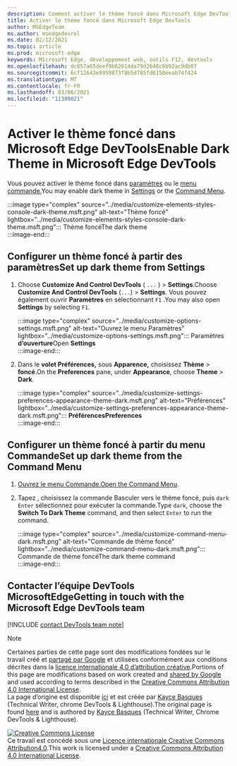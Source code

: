 ```yaml
---
description: Comment activer le thème foncé dans Microsoft Edge DevTools.
title: Activer le thème foncé dans Microsoft Edge DevTools
author: MSEdgeTeam
ms.author: msedgedevrel
ms.date: 02/12/2021
ms.topic: article
ms.prod: microsoft-edge
keywords: Microsoft Edge, développement web, outils F12, devtools
ms.openlocfilehash: dc857a65deef9b62614da79d2648c8b92ac9db07
ms.sourcegitcommit: 6cf12643e9959873f8b5d785fd6158eeab74f424
ms.translationtype: MT
ms.contentlocale: fr-FR
ms.lasthandoff: 03/06/2021
ms.locfileid: "11399021"
---
```

<!-- Copyright Kayce Basques 

   Licensed under the Apache License, Version 2.0 (the "License");
   you may not use this file except in compliance with the License.
   You may obtain a copy of the License at

       https://www.apache.org/licenses/LICENSE-2.0

   Unless required by applicable law or agreed to in writing, software
   distributed under the License is distributed on an "AS IS" BASIS,
   WITHOUT WARRANTIES OR CONDITIONS OF ANY KIND, either express or implied.
   See the License for the specific language governing permissions and
   limitations under the License.  -->

# <a name="enable-dark-theme-in-microsoft-edge-devtools"></a><span data-ttu-id="0bdef-104">Activer le thème foncé dans Microsoft Edge DevTools</span><span class="sxs-lookup"><span data-stu-id="0bdef-104">Enable Dark Theme in Microsoft Edge DevTools</span></span>  

<span data-ttu-id="0bdef-105">Vous pouvez activer le thème foncé dans [paramètres](#set-up-dark-theme-from-settings) ou le [menu commande.](#set-up-dark-theme-from-the-command-menu)</span><span class="sxs-lookup"><span data-stu-id="0bdef-105">You may enable dark theme in [Settings](#set-up-dark-theme-from-settings) or the [Command Menu](#set-up-dark-theme-from-the-command-menu).</span></span>  

:::image type="complex" source="../media/customize-elements-styles-console-dark-theme.msft.png" alt-text="Thème foncé" lightbox="../media/customize-elements-styles-console-dark-theme.msft.png":::
   <span data-ttu-id="0bdef-107">Thème foncé</span><span class="sxs-lookup"><span data-stu-id="0bdef-107">The dark theme</span></span>  
:::image-end:::  

## <a name="set-up-dark-theme-from-settings"></a><span data-ttu-id="0bdef-108">Configurer un thème foncé à partir des paramètres</span><span class="sxs-lookup"><span data-stu-id="0bdef-108">Set up dark theme from Settings</span></span>  

1.  <span data-ttu-id="0bdef-109">Choose **Customize And Control DevTools** \( `...` \) > **Settings**.</span><span class="sxs-lookup"><span data-stu-id="0bdef-109">Choose **Customize And Control DevTools** \(`...`\) > **Settings**.</span></span>  <span data-ttu-id="0bdef-110">Vous pouvez également ouvrir **Paramètres** en sélectionnant `F1` .</span><span class="sxs-lookup"><span data-stu-id="0bdef-110">You may also open **Settings** by selecting `F1`.</span></span>  
    
    :::image type="complex" source="../media/customize-options-settings.msft.png" alt-text="Ouvrez le menu Paramètres" lightbox="../media/customize-options-settings.msft.png":::
       <span data-ttu-id="0bdef-112">Paramètres **d’ouverture**</span><span class="sxs-lookup"><span data-stu-id="0bdef-112">Open **Settings**</span></span>  
    :::image-end:::  

1.  <span data-ttu-id="0bdef-113">Dans le **volet Préférences,** sous **Apparence,** choisissez **Thème**  >  **foncé**.</span><span class="sxs-lookup"><span data-stu-id="0bdef-113">On the **Preferences** pane,  under **Appearance**, choose **Theme** > **Dark**.</span></span>  
    
    :::image type="complex" source="../media/customize-settings-preferences-appearance-theme-dark.msft.png" alt-text="Préférences" lightbox="../media/customize-settings-preferences-appearance-theme-dark.msft.png":::
       **<span data-ttu-id="0bdef-115">Préférences</span><span class="sxs-lookup"><span data-stu-id="0bdef-115">Preferences</span></span>**  
    :::image-end:::  

## <a name="set-up-dark-theme-from-the-command-menu"></a><span data-ttu-id="0bdef-116">Configurer un thème foncé à partir du menu Commande</span><span class="sxs-lookup"><span data-stu-id="0bdef-116">Set up dark theme from the Command Menu</span></span>  

1.  <span data-ttu-id="0bdef-117">[Ouvrez le menu Commande.][DevtoolsCommandMenu]</span><span class="sxs-lookup"><span data-stu-id="0bdef-117">[Open the Command Menu][DevtoolsCommandMenu].</span></span>  
1.  <span data-ttu-id="0bdef-118">Tapez , choisissez la commande Basculer vers le thème foncé, puis `dark`  `Enter` sélectionnez pour exécuter la commande.</span><span class="sxs-lookup"><span data-stu-id="0bdef-118">Type `dark`, choose the **Switch To Dark Theme** command, and then select `Enter` to run the command.</span></span>  
    
    :::image type="complex" source="../media/customize-command-menu-dark.msft.png" alt-text="Commande de thème foncé" lightbox="../media/customize-command-menu-dark.msft.png":::
       <span data-ttu-id="0bdef-120">Commande de thème foncé</span><span class="sxs-lookup"><span data-stu-id="0bdef-120">The dark theme command</span></span>  
    :::image-end:::  
    
## <a name="getting-in-touch-with-the-microsoft-edge-devtools-team"></a><span data-ttu-id="0bdef-121">Contacter l’équipe DevTools MicrosoftEdge</span><span class="sxs-lookup"><span data-stu-id="0bdef-121">Getting in touch with the Microsoft Edge DevTools team</span></span>  

[!INCLUDE [contact DevTools team note](../includes/contact-devtools-team-note.md)]  

<!-- links -->  

[DevtoolsCommandMenu]: ../command-menu/index.md "Command Menu | Documents Microsoft"  

> [!NOTE]
> <span data-ttu-id="0bdef-123">Certaines parties de cette page sont des modifications fondées sur le travail créé et [partagé par Google][GoogleSitePolicies] et utilisées conformément aux conditions décrites dans la [licence internationale 4,0 d’attribution créative][CCA4IL].</span><span class="sxs-lookup"><span data-stu-id="0bdef-123">Portions of this page are modifications based on work created and [shared by Google][GoogleSitePolicies] and used according to terms described in the [Creative Commons Attribution 4.0 International License][CCA4IL].</span></span>  
> <span data-ttu-id="0bdef-124">La page d’origine est disponible [ici](https://developers.google.com/web/tools/chrome-devtools/customize/dark-theme) et est créée par [Kayce Basques][KayceBasques] \(Technical Writer, chrome DevTools \& Lighthouse\).</span><span class="sxs-lookup"><span data-stu-id="0bdef-124">The original page is found [here](https://developers.google.com/web/tools/chrome-devtools/customize/dark-theme) and is authored by [Kayce Basques][KayceBasques] \(Technical Writer, Chrome DevTools \& Lighthouse\).</span></span>  

[![Creative Commons License][CCby4Image]][CCA4IL]  
<span data-ttu-id="0bdef-126">Ce travail est concédé sous une [Licence internationale Creative Commons Attribution4.0][CCA4IL].</span><span class="sxs-lookup"><span data-stu-id="0bdef-126">This work is licensed under a [Creative Commons Attribution 4.0 International License][CCA4IL].</span></span>  

[CCA4IL]: https://creativecommons.org/licenses/by/4.0  
[CCby4Image]: https://i.creativecommons.org/l/by/4.0/88x31.png  
[GoogleSitePolicies]: https://developers.google.com/terms/site-policies  
[KayceBasques]: https://developers.google.com/web/resources/contributors/kaycebasques  
